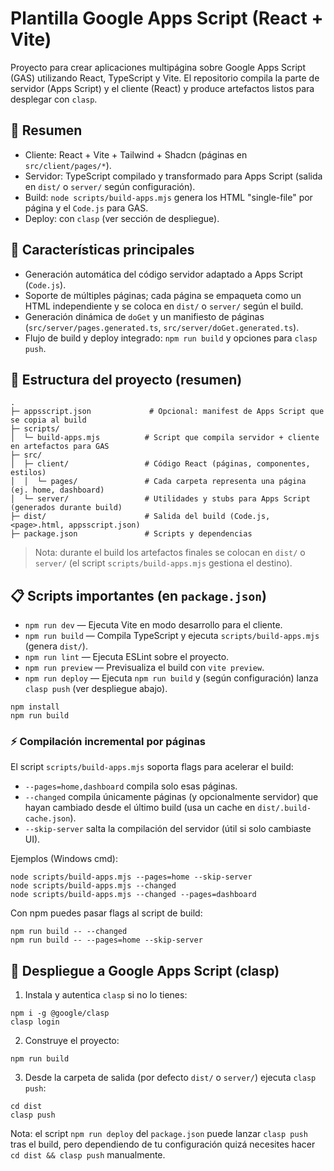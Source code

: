# Plantilla Google Apps Script (React + Vite)

Proyecto para crear aplicaciones multipágina sobre Google Apps Script (GAS) utilizando React, TypeScript y Vite. El repositorio compila la parte de servidor (Apps Script) y el cliente (React) y produce artefactos listos para desplegar con `clasp`.

## 📌 Resumen

- Cliente: React + Vite + Tailwind + Shadcn (páginas en `src/client/pages/*`).
- Servidor: TypeScript compilado y transformado para Apps Script (salida en `dist/` o `server/` según configuración).
- Build: `node scripts/build-apps.mjs` genera los HTML "single-file" por página y el `Code.js` para GAS.
- Deploy: con `clasp` (ver sección de despliegue).

## 🚀 Características principales

- Generación automática del código servidor adaptado a Apps Script (`Code.js`).
- Soporte de múltiples páginas; cada página se empaqueta como un HTML independiente y se coloca en `dist/` o `server/` según el build.
- Generación dinámica de `doGet` y un manifiesto de páginas (`src/server/pages.generated.ts`, `src/server/doGet.generated.ts`).
- Flujo de build y deploy integrado: `npm run build` y opciones para `clasp push`.

## 📂 Estructura del proyecto (resumen)

```
.
├─ appsscript.json             # Opcional: manifest de Apps Script que se copia al build
├─ scripts/
│  └─ build-apps.mjs          # Script que compila servidor + cliente en artefactos para GAS
├─ src/
│  ├─ client/                 # Código React (páginas, componentes, estilos)
│  │  └─ pages/               # Cada carpeta representa una página (ej. home, dashboard)
│  └─ server/                 # Utilidades y stubs para Apps Script (generados durante build)
├─ dist/                      # Salida del build (Code.js, <page>.html, appsscript.json)
├─ package.json               # Scripts y dependencias
```

> Nota: durante el build los artefactos finales se colocan en `dist/` o `server/` (el script `scripts/build-apps.mjs` gestiona el destino).

## 📋 Scripts importantes (en `package.json`)

- `npm run dev` — Ejecuta Vite en modo desarrollo para el cliente.
- `npm run build` — Compila TypeScript y ejecuta `scripts/build-apps.mjs` (genera `dist/`).
- `npm run lint` — Ejecuta ESLint sobre el proyecto.
- `npm run preview` — Previsualiza el build con `vite preview`.
- `npm run deploy` — Ejecuta `npm run build` y (según configuración) lanza `clasp push` (ver despliegue abajo).

```
npm install
npm run build
```

### ⚡ Compilación incremental por páginas

El script `scripts/build-apps.mjs` soporta flags para acelerar el build:

- `--pages=home,dashboard` compila solo esas páginas.
- `--changed` compila únicamente páginas (y opcionalmente servidor) que hayan cambiado desde el último build (usa un cache en `dist/.build-cache.json`).
- `--skip-server` salta la compilación del servidor (útil si solo cambiaste UI).

Ejemplos (Windows cmd):

```
node scripts/build-apps.mjs --pages=home --skip-server
node scripts/build-apps.mjs --changed
node scripts/build-apps.mjs --changed --pages=dashboard
```

Con npm puedes pasar flags al script de build:

```
npm run build -- --changed
npm run build -- --pages=home --skip-server
```

## 🔧 Despliegue a Google Apps Script (clasp)

1. Instala y autentica `clasp` si no lo tienes:

```
npm i -g @google/clasp
clasp login
```

2. Construye el proyecto:

```
npm run build
```

3. Desde la carpeta de salida (por defecto `dist/` o `server/`) ejecuta `clasp push`:

```
cd dist
clasp push
```

Nota: el script `npm run deploy` del `package.json` puede lanzar `clasp push` tras el build, pero dependiendo de tu configuración quizá necesites hacer `cd dist && clasp push` manualmente.
